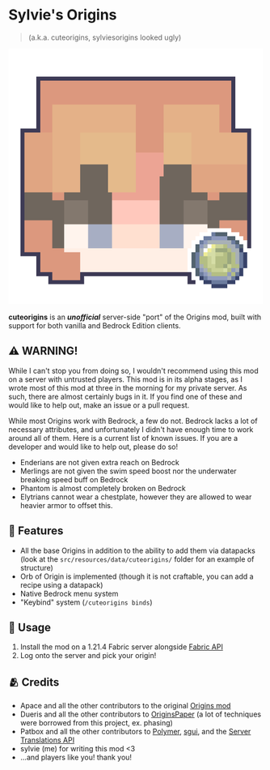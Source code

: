 # Sylvie's Origins

> (a.k.a. cuteorigins, sylviesorigins looked ugly)

![A composite image of the mod creator's skin, alongside the logo of the original Origins mod](src/main/resources/assets/cuteorigins/icon.png)

**cuteorigins** is an ***unofficial*** server-side "port" of the Origins mod, built with support for both vanilla and Bedrock Edition clients.

## ⚠️ WARNING!

While I can't stop you from doing so, I wouldn't recommend using this mod on a server with untrusted players. This mod is in its alpha stages, as I wrote most of this mod at three in the morning for my private server. As such, there are almost certainly bugs in it. If you find one of these and would like to help out, make an issue or a pull request.

While most Origins work with Bedrock, a few do not. Bedrock lacks a lot of necessary attributes, and unfortunately I didn't have enough time to work around all of them. Here is a current list of known issues. If you are a developer and would like to help out, please do so!

- Enderians are not given extra reach on Bedrock
- Merlings are not given the swim speed boost nor the underwater breaking speed buff on Bedrock
- Phantom is almost completely broken on Bedrock
- Elytrians cannot wear a chestplate, however they are allowed to wear heavier armor to offset this.

## 📝 Features

- All the base Origins in addition to the ability to add them via datapacks (look at the `src/resources/data/cuteorigins/` folder for an example of structure)
- Orb of Origin is implemented (though it is not craftable, you can add a recipe using a datapack)
- Native Bedrock menu system
- "Keybind" system (`/cuteorigins binds`)

## 🔨 Usage

1. Install the mod on a 1.21.4 Fabric server alongside [Fabric API](https://modrinth.com/mod/fabric-api)
2. Log onto the server and pick your origin!

## 🫂 Credits

- Apace and all the other contributors to the original [Origins mod](https://www.curseforge.com/minecraft/mc-mods/origins)
- Dueris and all the other contributors to [OriginsPaper](https://modrinth.com/plugin/originspaper) (a lot of techniques were borrowed from this project, ex. phasing)
- Patbox and all the other contributors to [Polymer](https://modrinth.com/mod/polymer), [sgui](https://github.com/Patbox/sgui), and the [Server Translations API](https://github.com/NucleoidMC/Server-Translations)
- sylvie (me) for writing this mod <3
- ...and players like you! thank you!
